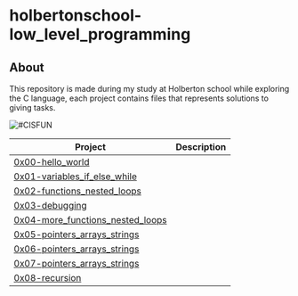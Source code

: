 # holbertonschool-low_level_programming

## About

This repository is made during my study at Holberton school while exploring the C language, each project contains files that represents solutions to giving tasks.

![#CISFUN](https://s3.amazonaws.com/intranet-projects-files/holbertonschool-low_level_programming/212/cisfun.jpg)

Project | Description
--- | ---
[0x00-hello_world](https://github.com/Jenni-Foued/holbertonschool-low_level_programming/tree/master/0x00-hello_world) |
[0x01-variables_if_else_while](https://github.com/Jenni-Foued/holbertonschool-low_level_programming/tree/master/0x01-variables_if_else_while) |
[0x02-functions_nested_loops](https://github.com/Jenni-Foued/holbertonschool-low_level_programming/tree/master/0x02-functions_nested_loops) |
[0x03-debugging](https://github.com/Jenni-Foued/holbertonschool-low_level_programming/tree/master/0x03-debugging) |
[0x04-more_functions_nested_loops](https://github.com/Jenni-Foued/holbertonschool-low_level_programming/tree/master/0x04-more_functions_nested_loops) |
[0x05-pointers_arrays_strings](https://github.com/Jenni-Foued/holbertonschool-low_level_programming/tree/master/0x05-pointers_arrays_strings) |
[0x06-pointers_arrays_strings](https://github.com/Jenni-Foued/holbertonschool-low_level_programming/tree/master/0x06-pointers_arrays_strings) |
[0x07-pointers_arrays_strings](https://github.com/Jenni-Foued/holbertonschool-low_level_programming/tree/master/0x07-pointers_arrays_strings) |
[0x08-recursion](https://github.com/Jenni-Foued/holbertonschool-low_level_programming/tree/master/0x08-recursion) |

